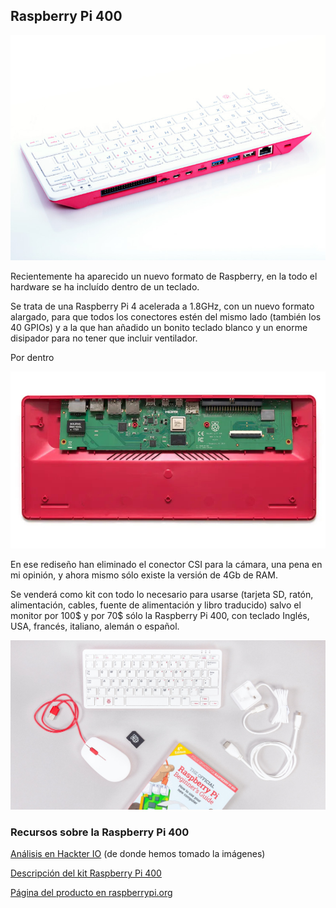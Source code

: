 ## Raspberry Pi 400

![Raspberry Pi 400](./images/RPI_400_BACK_2_WHITE.jpg)

Recientemente ha aparecido un nuevo formato de Raspberry, en la todo el hardware se ha incluído dentro de un teclado.

Se trata de una Raspberry Pi 4 acelerada a 1.8GHz, con un nuevo formato alargado, para que todos los conectores estén del mismo lado (también los 40 GPIOs) y a la que han añadido un bonito teclado blanco y un enorme disipador para no tener que incluir ventilador.

Por dentro

![Dentro de las Raspi 400](./images/inside_raspi400.jpeg)

En ese rediseño han eliminado el conector CSI para la cámara, una pena en mi opinión, y ahora mismo sólo existe la versión de 4Gb de RAM.

Se venderá como kit con todo lo necesario para usarse (tarjeta SD, ratón, alimentación, cables, fuente de alimentación y libro traducido) salvo el monitor por 100$ y por 70$ sólo la Raspberry Pi 400, con teclado Inglés, USA, francés, italiano, alemán o español.

![Kit de Raspberry pi 400](./images/kit-raspi400.jpg)

### Recursos sobre la Raspberry Pi 400

[Análisis en Hackter IO](https://www.hackster.io/news/hands-on-with-the-raspberry-pi-400-the-first-consumer-product-raspberry-pi-2718c6b45ad3) (de donde hemos tomado la imágenes)

[Descripción del kit Raspberry Pi 400](https://magpi.raspberrypi.org/articles/raspberry-pi-400-specifications-benchmarks-and-personal-computer-kit)

[Página del producto en raspberrypi.org](https://raspberrypi.org/products/raspberry-pi-400/?resellerType=home)

